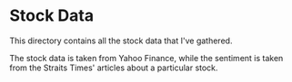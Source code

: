 # Stock Data
This directory contains all the stock data that I've gathered.

The stock data is taken from Yahoo Finance, while the sentiment is taken from the Straits Times' articles about a particular stock.